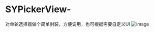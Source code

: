 # SYPickerView-
对单轮选择器做个简单封装，方便调用，也可根据需要自定义UI
![image](https://github.com/anchoriter/SYPickerView-/raw/master/image/1.jpg)
